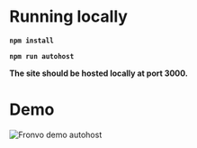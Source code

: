 # Running locally
**```npm install```**

**```npm run autohost```**

**The site should be hosted locally at port 3000.**

# Demo

<img src='https://raw.githubusercontent.com/Fronvo/site/master/.github/assets/demo-run-autohost.svg' alt='Fronvo demo autohost'>
